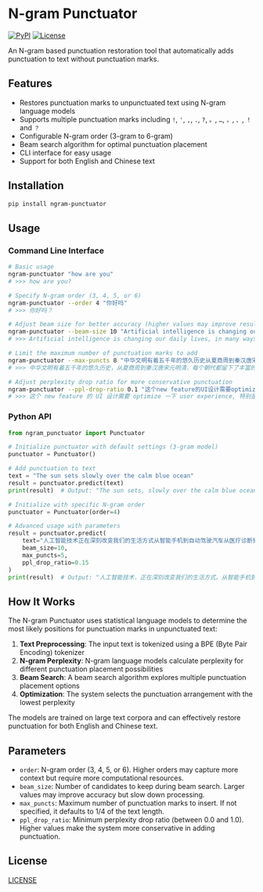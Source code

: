 # N-gram Punctuator

[![PyPI](https://img.shields.io/pypi/v/ngram-punctuator)](https://pypi.org/project/ngram-punctuator)
[![License](https://img.shields.io/github/license/pengzhendong/ngram-punctuator)](https://github.com/pengzhendong/ngram-punctuator/blob/master/LICENSE)

An N-gram based punctuation restoration tool that automatically adds punctuation to text without punctuation marks.

## Features

- Restores punctuation marks to unpunctuated text using N-gram language models
- Supports multiple punctuation marks including `!`, `'`, `,`, `.`, `?`, `。`, `…`, `，`, `、`, `！` and `？`
- Configurable N-gram order (3-gram to 6-gram)
- Beam search algorithm for optimal punctuation placement
- CLI interface for easy usage
- Support for both English and Chinese text

## Installation

```bash
pip install ngram-punctuator
```

## Usage

### Command Line Interface

```bash
# Basic usage
ngram-punctuator "how are you"
# >>> how are you?

# Specify N-gram order (3, 4, 5, or 6)
ngram-punctuator --order 4 "你好吗"
# >>> 你好吗？

# Adjust beam size for better accuracy (higher values may improve results but slow down processing)
ngram-punctuator --beam-size 10 "Artificial intelligence is changing our daily lives in many ways from smart home devices to personalized recommendations it makes technology more convenient and efficient"
# >>> Artificial intelligence is changing our daily lives, in many ways, from smart home devices to personalized recommendations, it makes technology more convenient and efficient.

# Limit the maximum number of punctuation marks to add
ngram-punctuator --max-puncts 8 "中华文明有着五千年的悠久历史从夏商周到秦汉唐宋元明清每个朝代都留下了丰富的文化遗产长城故宫兵马俑敦煌莫高窟这些都是中华民族的宝贵财富值得我们好好保护和传承"
# >>> 中华文明有着五千年的悠久历史，从夏商周到秦汉唐宋元明清，每个朝代都留下了丰富的文化遗产长城故宫兵马俑，敦煌莫高窟，这些都是中华民族的宝贵财富，值得我们好好保护和传承。

# Adjust perplexity drop ratio for more conservative punctuation
ngram-punctuator --ppl-drop-ratio 0.1 "这个new feature的UI设计需要optimize一下user experience特别是mobile端的responsive design要考虑cross platform compatibility还有API的integration问题我们要做AB testing来validate hypothesis"
# >>> 这个 new feature 的 UI 设计需要 optimize 一下 user experience, 特别是 mobile 端的 responsive design, 要考虑 cross platform compatibility, 还有 API 的 integration 问题，我们要做 AB testing, 来 validate hypothesis.
```

### Python API

```python
from ngram_punctuator import Punctuator

# Initialize punctuator with default settings (3-gram model)
punctuator = Punctuator()

# Add punctuation to text
text = "The sun sets slowly over the calm blue ocean"
result = punctuator.predict(text)
print(result)  # Output: "The sun sets, slowly over the calm blue ocean."

# Initialize with specific N-gram order
punctuator = Punctuator(order=4)

# Advanced usage with parameters
result = punctuator.predict(
    text="人工智能技术正在深刻改变我们的生活方式从智能手机到自动驾驶汽车从医疗诊断到金融风控AI的应用已经渗透到各个领域",
    beam_size=10,
    max_puncts=5,
    ppl_drop_ratio=0.15
)
print(result)  # Output: "人工智能技术，正在深刻改变我们的生活方式。从智能手机到自动驾驶汽车从医疗诊断到金融风控 AI 的应用，已经渗透到各个领域。"
```

## How It Works

The N-gram Punctuator uses statistical language models to determine the most likely positions for punctuation marks in unpunctuated text:

1. **Text Preprocessing**: The input text is tokenized using a BPE (Byte Pair Encoding) tokenizer
2. **N-gram Perplexity**: N-gram language models calculate perplexity for different punctuation placement possibilities
3. **Beam Search**: A beam search algorithm explores multiple punctuation placement options
4. **Optimization**: The system selects the punctuation arrangement with the lowest perplexity

The models are trained on large text corpora and can effectively restore punctuation for both English and Chinese text.

## Parameters

- `order`: N-gram order (3, 4, 5, or 6). Higher orders may capture more context but require more computational resources.
- `beam_size`: Number of candidates to keep during beam search. Larger values may improve accuracy but slow down processing.
- `max_puncts`: Maximum number of punctuation marks to insert. If not specified, it defaults to 1/4 of the text length.
- `ppl_drop_ratio`: Minimum perplexity drop ratio (between 0.0 and 1.0). Higher values make the system more conservative in adding punctuation.

## License

[LICENSE](LICENSE)
